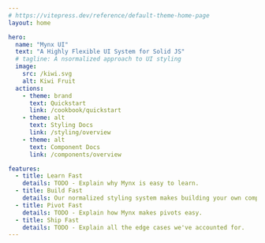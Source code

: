 ```yaml
---
# https://vitepress.dev/reference/default-theme-home-page
layout: home

hero:
  name: "Mynx UI"
  text: "A Highly Flexible UI System for Solid JS"
  # tagline: A nsormalized approach to UI styling
  image:
    src: /kiwi.svg
    alt: Kiwi Fruit
  actions:
    - theme: brand
      text: Quickstart
      link: /cookbook/quickstart
    - theme: alt
      text: Styling Docs
      link: /styling/overview
    - theme: alt
      text: Component Docs
      link: /components/overview

features:
  - title: Learn Fast
    details: TODO - Explain why Mynx is easy to learn.
  - title: Build Fast
    details: Our normalized styling system makes building your own components wicked fast.
  - title: Pivot Fast
    details: TODO - Explain how Mynx makes pivots easy.
  - title: Ship Fast
    details: TODO - Explain all the edge cases we've accounted for.
---
```

